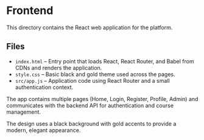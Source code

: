 # Frontend

This directory contains the React web application for the platform.

## Files

- `index.html` – Entry point that loads React, React Router, and Babel from CDNs and renders the application.
- `style.css` – Basic black and gold theme used across the pages.
- `src/app.js` – Application code using React Router and a small authentication context.


The app contains multiple pages (Home, Login, Register, Profile, Admin) and communicates with the backend API for authentication and course management.

The design uses a black background with gold accents to provide a modern, elegant appearance.
